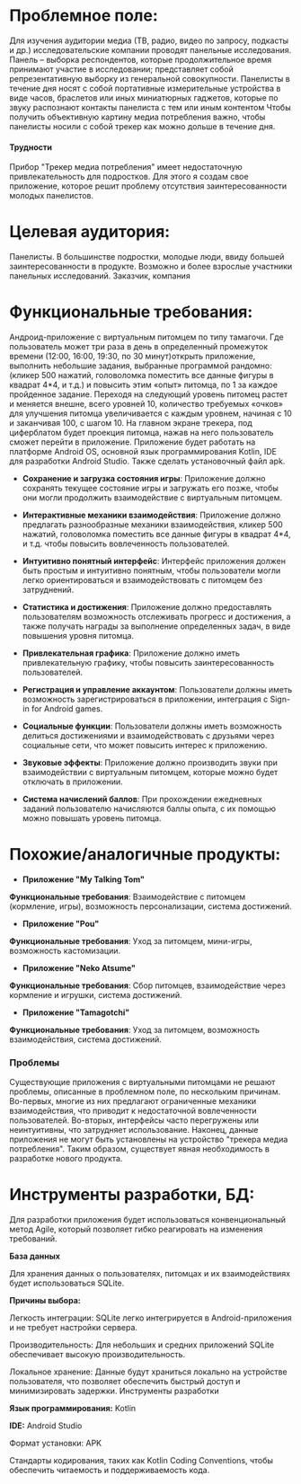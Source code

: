 # **Проблемное поле:**

Для изучения аудитории медиа (ТВ, радио, видео по запросу, подкасты и др.) исследовательские компании проводят панельные исследования.
Панель – выборка респондентов, которые продолжительное время принимают участие в исследовании; представляет собой репрезентативную выборку из генеральной совокупности.
Панелисты в течение дня носят с собой портативные измерительные устройства в виде часов, браслетов или иных миниатюрных гаджетов, которые по звуку распознают контакты панелиста с тем или иным контентом 
Чтобы получить объективную картину медиа потребления важно, чтобы панелисты носили с собой трекер как можно дольше в течение дня. 

#### Трудности 

Прибор "Трекер медиа потребления" имеет недостаточную привлекательность для подростков. 
Для этого я создам свое приложение, которое решит проблему отсутствия заинтересованности молодых панелистов.


# **Целевая аудитория:**
Панелисты. В большинстве подростки, молодые люди, ввиду большей заинтересованности в продукте. Возможно и более взрослые участники панельных исследований. 
Заказчик, компания 

# **Функциональные требования:**
Андроид-приложение с виртуальным питомцем по типу тамагочи. 
Где пользователь может три раза в день в определенный промежуток времени (12:00, 16:00, 19:30, по 30 минут)открыть приложение, выполнить небольшие задания, выбранные программой рандомно: (кликер 500 нажатий, головоломка поместить все данные фигуры в квадрат 4*4, и т.д.) и повысить этим «опыт» питомца, по 1 за каждое пройденное задание. 
Переходя на следующий уровень питомец растет и меняется внешне, всего уровней 10, количество требуемых «очков» для улучшения питомца увеличивается с каждым уровнем, начиная с 10 и заканчивая 100, с шагом 10. 
На главном экране трекера, под циферблатом будет проекция питомца, нажав на него пользователь сможет перейти в приложение. 
Приложение будет работать на платформе Android OS, основной язык программирования Kotlin, IDE для разработки Android Studio. Также сделать установочный файл apk. 

- **Сохранение и загрузка состояния игры**: Приложение должно сохранять текущее состояние игры и загружать его позже, чтобы они могли продолжить взаимодействие с виртуальным питомцем.

- **Интерактивные механики взаимодействия**: Приложение должно предлагать разнообразные механики взаимодействия, кликер 500 нажатий, головоломка поместить все данные фигуры в квадрат 4*4, и т.д. чтобы повысить вовлеченность пользователей.

- **Интуитивно понятный интерфейс**: Интерфейс приложения должен быть простым и интуитивно понятным, чтобы пользователи могли легко ориентироваться и взаимодействовать с питомцем без затруднений.

- **Статистика и достижения**: Приложение должно предоставлять пользователям возможность отслеживать прогресс и достижения, а также получать награды за выполнение определенных задач, в виде повышения уровня питомца.

- **Привлекательная графика**: Приложение должно иметь привлекательную графику, чтобы повысить заинтересованность пользователей.

- **Регистрация и управление аккаунтом**: Пользователи должны иметь возможность зарегистрироваться в приложении, интеграция с Sign-in for Android games.

- **Социальные функции**: Пользователи должны иметь возможность делиться достижениями и взаимодействовать с друзьями через социальные сети, что может повысить интерес к приложению.

- **Звуковые эффекты**: Приложение должно производить звуки при взаимодействии с виртуальным питомцем, которые можно будет отключать в приложении.

- **Система начислений баллов**: При прохождении ежедневных заданий пользователю начисляются баллы опыта, с их помощью можно повышать уровень питомца.

# **Похожие/аналогичные продукты:**

- **Приложение "My Talking Tom"**

**Функциональные требования**: Взаимодействие с питомцем (кормление, игры), возможность персонализации, система достижений.

- **Приложение "Pou"**

**Функциональные требования**: Уход за питомцем, мини-игры, возможность кастомизации.

- **Приложение "Neko Atsume"**

**Функциональные требования**: Сбор питомцев, взаимодействие через кормление и игрушки, система достижений.

- **Приложение "Tamagotchi"**

**Функциональные требования**: Уход за питомцем, возможность взаимодействия, система достижений.

### Проблемы
Существующие приложения с виртуальными питомцами не решают проблемы, описанные в проблемном поле, по нескольким причинам. Во-первых, многие из них предлагают ограниченные механики взаимодействия, что приводит к недостаточной вовлеченности пользователей. Во-вторых, интерфейсы часто перегружены или неинтуитивны, что затрудняет использование. Наконец, данные приложения не могут быть установлены на устройство "трекера медиа потребления". Таким образом, существует явная необходимость в разработке нового продукта.
# **Инструменты разработки, БД:**

Для разработки приложения будет использоваться конвенциональный метод Agile, который позволяет гибко реагировать на изменения требований.

**База данных**

Для хранения данных о пользователях, питомцах и их взаимодействиях будет использоваться SQLite. 

**Причины выбора:**

Легкость интеграции: SQLite легко интегрируется в Android-приложения и не требует настройки сервера.

Производительность: Для небольших и средних приложений SQLite обеспечивает высокую производительность.

Локальное хранение: Данные будут храниться локально на устройстве пользователя, что позволяет обеспечить быстрый доступ и минимизировать задержки.
Инструменты разработки


**Язык программирования:** Kotlin

**IDE:** Android Studio

Формат установки: APK

Стандарты кодирования, таких как Kotlin Coding Conventions, чтобы обеспечить читаемость и поддерживаемость кода. 

